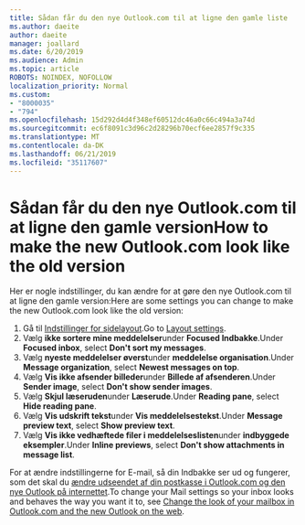 ```yaml
---
title: Sådan får du den nye Outlook.com til at ligne den gamle liste
ms.author: daeite
author: daeite
manager: joallard
ms.date: 6/20/2019
ms.audience: Admin
ms.topic: article
ROBOTS: NOINDEX, NOFOLLOW
localization_priority: Normal
ms.custom:
- "8000035"
- "794"
ms.openlocfilehash: 15d292d4d4f348ef60512dc46a0c66c494a3a74d
ms.sourcegitcommit: ec6f8091c3d96c2d28296b70ecf6ee2857f9c335
ms.translationtype: MT
ms.contentlocale: da-DK
ms.lasthandoff: 06/21/2019
ms.locfileid: "35117607"
---
```

# <a name="how-to-make-the-new-outlookcom-look-like-the-old-version"></a><span data-ttu-id="6995e-102">Sådan får du den nye Outlook.com til at ligne den gamle version</span><span class="sxs-lookup"><span data-stu-id="6995e-102">How to make the new Outlook.com look like the old version</span></span>

<span data-ttu-id="6995e-103">Her er nogle indstillinger, du kan ændre for at gøre den nye Outlook.com til at ligne den gamle version:</span><span class="sxs-lookup"><span data-stu-id="6995e-103">Here are some settings you can change to make the new Outlook.com look like the old version:</span></span>

1. <span data-ttu-id="6995e-104">Gå til [Indstillinger for sidelayout](https://outlook.live.com/mail/options/mail/layout).</span><span class="sxs-lookup"><span data-stu-id="6995e-104">Go to [Layout settings](https://outlook.live.com/mail/options/mail/layout).</span></span>
1. <span data-ttu-id="6995e-105">Vælg **ikke sortere mine meddelelser**under **Focused Indbakke**.</span><span class="sxs-lookup"><span data-stu-id="6995e-105">Under **Focused inbox**, select **Don't sort my messages**.</span></span>
1. <span data-ttu-id="6995e-106">Vælg **nyeste meddelelser øverst**under **meddelelse organisation**.</span><span class="sxs-lookup"><span data-stu-id="6995e-106">Under **Message organization**, select **Newest messages on top**.</span></span>
1. <span data-ttu-id="6995e-107">Vælg **Vis ikke afsender billeder**under **Billede af afsenderen**.</span><span class="sxs-lookup"><span data-stu-id="6995e-107">Under **Sender image**, select **Don't show sender images**.</span></span>
1. <span data-ttu-id="6995e-108">Vælg **Skjul læseruden**under **Læserude**.</span><span class="sxs-lookup"><span data-stu-id="6995e-108">Under **Reading pane**, select **Hide reading pane**.</span></span>
1. <span data-ttu-id="6995e-109">Vælg **Vis udskrift tekst**under **Vis meddelelsestekst**.</span><span class="sxs-lookup"><span data-stu-id="6995e-109">Under **Message preview text**, select **Show preview text**.</span></span>
1. <span data-ttu-id="6995e-110">Vælg **Vis ikke vedhæftede filer i meddelelseslisten**under **indbyggede eksempler**.</span><span class="sxs-lookup"><span data-stu-id="6995e-110">Under **Inline previews**, select **Don't show attachments in message list**.</span></span>

<span data-ttu-id="6995e-111">For at ændre indstillingerne for E-mail, så din Indbakke ser ud og fungerer, som det skal du [ændre udseendet af din postkasse i Outlook.com og den nye Outlook på internettet](https://support.office.com/article/b41c2ecb-f23c-42b3-b7f8-659646d5e58c?wt.mc_id=Office_Outlook_com_Alchemy).</span><span class="sxs-lookup"><span data-stu-id="6995e-111">To change your Mail settings so your inbox looks and behaves the way you want it to, see [Change the look of your mailbox in Outlook.com and the new Outlook on the web](https://support.office.com/article/b41c2ecb-f23c-42b3-b7f8-659646d5e58c?wt.mc_id=Office_Outlook_com_Alchemy).</span></span>